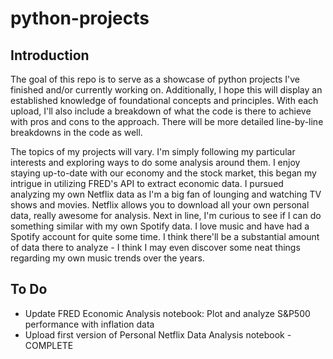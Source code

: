 # python-projects

## Introduction

The goal of this repo is to serve as a showcase of python projects I've finished and/or currently working on. Additionally, I hope this will display an established knowledge of foundational concepts and principles. With each upload, I'll also include a breakdown of what the code is there to achieve with pros and cons to the approach. There will be more detailed line-by-line breakdowns in the code as well.

The topics of my projects will vary. I'm simply following my particular interests and exploring ways to do some analysis around them. I enjoy staying up-to-date with our economy and the stock market, this began my intrigue in utilizing FRED's API to extract economic data. I pursued analyzing my own Netflix data as I'm a big fan of lounging and watching TV shows and movies. Netflix allows you to download all your own personal data, really awesome for analysis. Next in line, I'm curious to see if I can do something similar with my own Spotify data. I love music and have had a Spotify account for quite some time. I think there'll be a substantial amount of data there to analyze - I think I may even discover some neat things regarding my own music trends over the years.

## To Do
- Update FRED Economic Analysis notebook: Plot and analyze S&P500 performance with inflation data
- Upload first version of Personal Netflix Data Analysis notebook - COMPLETE
